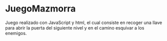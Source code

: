 # JuegoMazmorra
Juego realizado con JavaScript y html, el cual consiste en recoger una llave para abrir la puerta del siguiente nivel y en el camino esquivar a los enemigos.

